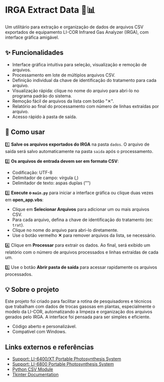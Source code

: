 # IRGA Extract Data 🌱📊

Um utilitário para extração e organização de dados de arquivos CSV exportados de equipamento LI-COR Infrared Gas Analyzer (IRGA), com interface gráfica amigável.

## ✨ Funcionalidades

- Interface gráfica intuitiva para seleção, visualização e remoção de arquivos.
- Processamento em lote de múltiplos arquivos CSV.
- Definição individual da chave de identificação do tratamento para cada arquivo.
- Visualização rápida: clique no nome do arquivo para abri-lo no programa padrão do sistema.
- Remoção fácil de arquivos da lista com botão "✕".
- Relatório ao final do processamento com número de linhas extraídas por arquivo.
- Acesso rápido à pasta de saída.

## 🚀 Como usar

1️⃣ **Salve os arquivos exportados do IRGA** na pasta `dados`. O arquivo de saída será salvo automaticamente na pasta `saida` após o processamento.

2️⃣ **Os arquivos de entrada devem ser em formato CSV**:

- Codificação: UTF-8
- Delimitador de campo: vírgula (,)
- Delimitador de texto: aspas duplas ("")

3️⃣ **Execute o `main.py`** para iniciar a interface gráfica ou clique duas vezes em **open_app.vbs**:

- Clique em **Selecionar Arquivos** para adicionar um ou mais arquivos CSV.
- Para cada arquivo, defina a chave de identificação do tratamento (ex: `trat`).
- Clique no nome do arquivo para abri-lo diretamente.
- Use o botão vermelho **✕** para remover arquivos da lista, se necessário.

4️⃣ Clique em **Processar** para extrair os dados. Ao final, será exibido um relatório com o número de arquivos processados e linhas extraídas de cada um.

5️⃣ Use o botão **Abrir pasta de saída** para acessar rapidamente os arquivos processados.

## 💡 Sobre o projeto

Este projeto foi criado para facilitar a rotina de pesquisadores e técnicos que trabalham com dados de trocas gasosas em plantas, especialmente o modelo da LI-COR, automatizando a limpeza e organização dos arquivos gerados pelo IRGA. A interface foi pensada para ser simples e eficiente.

- Código aberto e personalizável.
- Compatível com Windows.

## Links externos e referências
- [Support: LI-6400/XT Portable Photosynthesis System](https://www.licor.com/support/LI-6400/topics/system-description.html)
- [Support: LI-6800 Portable Photosynthesis System](https://www.licor.com/support/LI-6800/topics/matching-the-analyzers.html)
- [Python CSV Module](https://docs.python.org/3/library/csv.html)
- [Tkinter Documentation](https://docs.python.org/3/library/tkinter.html)